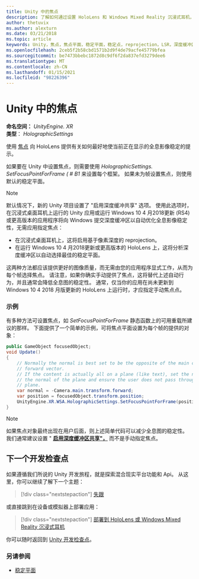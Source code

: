 ```yaml
---
title: Unity 中的焦点
description: 了解如何通过设置 HoloLens 和 Windows Mixed Reality 沉浸式耳机，手动优化 Unity 中的全息影像稳定性。
author: thetuvix
ms.author: alexturn
ms.date: 03/21/2018
ms.topic: article
keywords: Unity，焦点，焦点平面，稳定平面，稳定点，reprojection，LSR，深度缓冲区，混合现实耳机，windows mixed reality 耳机，虚拟现实耳机
ms.openlocfilehash: 2ceb5f2b58cbd1571b2d9f4de79acfe45779bfea
ms.sourcegitcommit: be7473bbebc1872d8c9df6f2da837efd3279dee6
ms.translationtype: MT
ms.contentlocale: zh-CN
ms.lasthandoff: 01/15/2021
ms.locfileid: "98226396"
---
```

# <a name="focus-point-in-unity"></a>Unity 中的焦点

**命名空间：** *UnityEngine. XR*<br>
**类型**： *HolographicSettings*

使用 [焦点](../platform-capabilities-and-apis/hologram-stability.md#reprojection) 向 HoloLens 提供有关如何最好地使当前正在显示的全息影像稳定的提示。

如果要在 Unity 中设置焦点，则需要使用 *HolographicSettings. SetFocusPointForFrame ( # B1* 来设置每个框架。 如果未为帧设置焦点，则使用默认的稳定平面。

> [!NOTE]
> 默认情况下，新的 Unity 项目设置了 "启用深度缓冲共享" 选项。  使用此选项时，在沉浸式桌面耳机上运行的 Unity 应用或运行 Windows 10 4 月2018更新 (RS4) 或更高版本的应用程序将向 Windows 提交深度缓冲区以自动优化全息影像稳定性，无需应用指定焦点：
> * 在沉浸式桌面耳机上，这将启用基于像素深度的 reprojection。
> * 在运行 Windows 10 4 月2018更新或更高版本的 HoloLens 上，这将分析深度缓冲区以自动选择最佳的稳定平面。
>
> 这两种方法都应该提供更好的图像质量，而无需由您的应用程序显式工作，从而为每个帧选择焦点。  请注意，如果你确实手动提供了焦点，这将替代上述自动行为，并且通常会降低全息图的稳定性。  通常，仅当你的应用在尚未更新到 Windows 10 4 2018 月版更新的 HoloLens 上运行时，才应指定手动焦点点。

### <a name="example"></a>示例

有多种方法可设置焦点，如 *SetFocusPointForFrame* 静态函数上的可用重载所建议的那样。 下面提供了一个简单的示例，可将焦点平面设置为每个帧的提供的对象：

```cs
public GameObject focusedObject;
void Update()
{
    // Normally the normal is best set to be the opposite of the main camera's
    // forward vector.
    // If the content is actually all on a plane (like text), set the normal to
    // the normal of the plane and ensure the user does not pass through the
    // plane.
    var normal = -Camera.main.transform.forward;     
    var position = focusedObject.transform.position;
    UnityEngine.XR.WSA.HolographicSettings.SetFocusPointForFrame(position, normal);
}
```

> [!NOTE]
> 如果焦点对象最终出现在用户后面，则上述简单代码可以减少全息图的稳定性。 我们通常建议设置 " **[启用深度缓冲区共享"，](camera-in-unity.md#sharing-your-depth-buffers-with-windows)** 而不是手动指定焦点。

## <a name="next-development-checkpoint"></a>下一个开发检查点

如果遵循我们所说的 Unity 开发旅程，就是探索混合现实平台功能和 Api。 从这里，你可以继续了解下一个主题：

> [!div class="nextstepaction"]
> [失跟](tracking-loss-in-unity.md)

或直接跳到在设备或模拟器上部署应用：

> [!div class="nextstepaction"]
> [部署到 HoloLens 或 Windows Mixed Reality 沉浸式耳机](../platform-capabilities-and-apis/using-visual-studio.md)

你可以随时返回到 [Unity 开发检查点](unity-development-overview.md#3-advanced-features)。

### <a name="see-also"></a>另请参阅

* [稳定平面](../platform-capabilities-and-apis/hologram-stability.md#reprojection)
